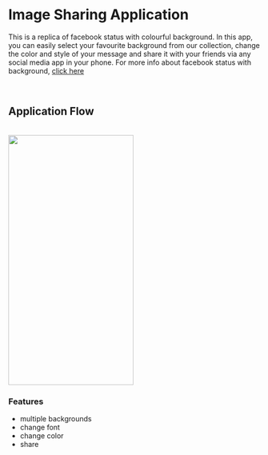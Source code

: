 # Image Sharing Application

This is a replica of facebook status with colourful background. In this app, you can easily select your favourite background from our collection, change the color and style of your message and share it with your friends via any social media app in your phone. For more info about facebook status with background, [click here](https://www.howtogeek.com/309214/how-to-create-facebook-statuses-with-colorful-backgrounds-or-large-stickers/)

<br/>


 ## Application Flow
<br/>


<img src="sample.gif" height="500" width="250">
 
 <br/>

### Features
- multiple backgrounds
- change font 
- change color
- share 


